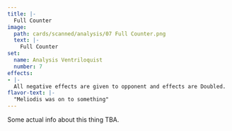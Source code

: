 ```yaml
---
title: |-
  Full Counter
image: 
  path: cards/scanned/analysis/07 Full Counter.png
  text: |-
    Full Counter
set:
  name: Analysis Ventriloquist
  number: 7
effects: 
- |-
  All negative effects are given to opponent and effects are Doubled.
flavor-text: |-
  "Meliodis was on to something"
---
```

Some actual info about this thing TBA.
